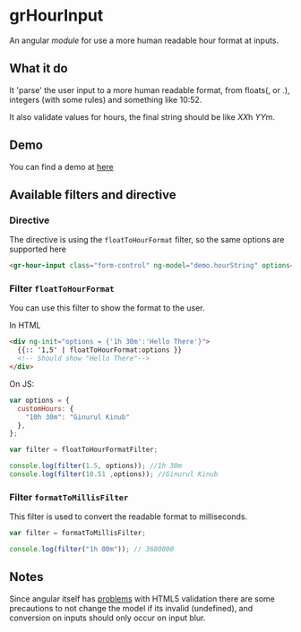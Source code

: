 # grHourInput

An angular *module* for use a more human readable hour format at inputs.

## What it do

It 'parse' the user input to a more human readable format, from floats(, or .), integers (with some rules) and something like 10:52.

It also validate values for hours, the final string should be like *XX*h *YY*m.

## Demo

You can find a demo at [here](https://grohden.github.io/grHourInput/)

## Available filters and directive

### Directive

The directive is using the `floatToHourFormat` filter, so the same options are supported here

```HTML
<gr-hour-input class="form-control" ng-model="demo.hourString" options="{'customHours':{'12h 00m':'Ma men!'}}" /> 
```

### Filter `floatToHourFormat`

You can use this filter to show the format to the user.

In HTML

```HTML
<div ng-init="options = {'1h 30m':'Hello There'}">
  {{:: '1,5' | floatToHourFormat:options }}
  <!-- Should show "Hello There"-->
</div>
```

On JS:

```javascript
var options = {
  customHours: {
    "10h 30m": "Ginurul Kinub"
  },
};

var filter = floatToHourFormatFilter;

console.log(filter(1.5, options)); //1h 30m
console.log(filter(10.51 ,options)); //Ginurul Kinub

```

### Filter `formatToMillisFilter`

This filter is used to convert the readable format to milliseconds.

```Javascript
var filter = formatToMillisFilter;

console.log(filter("1h 00m")); // 3600000
```


## Notes

Since angular itself has [problems](https://docs.angularjs.org/api/ng/input/input%5Bnumber%5D) with HTML5 validation
there are some precautions to not change the model if its invalid (undefined), and conversion on inputs should only occur on input blur.
